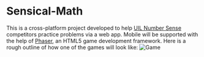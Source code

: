 # Sensical-Math
This is a cross-platform project developed to help [UIL Number Sense](https://www.uiltexas.org/academics/stem/number-sense) competitors practice problems via a web app. 
Mobile will be supported with the help of [Phaser](https://phaser.io), an HTML5 game development framework.
Here is a rough outline of how one of the games will look like: 
![Game](https://github.com/Izzy129/Sensical-Math/assets/25886371/083236cb-fe29-4cc1-bc4e-12f92358b515)
